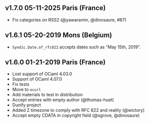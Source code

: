 v1.7.0 05-11-2025 Paris (France)
--------------------------------

* Fix categories on RSS2 (@yawaramin, @dinosaure, #87)

v1.6.1 05-20-2019 Mons (Belgium)
--------------------------------

* `Syndic.Date.of_rfc822` accepts dates such as “May 15th, 2019”.

v1.6.0 01-21-2019 Paris (France)
--------------------------------

* Lost support of OCaml 4.03.0
* Support of OCaml 4.07.0
* Fix tests
 * Move to `ocurl`
 * Add materials to test in distribution
* Accept entries with empty author (@thomas-huet)
* Dunify project
* Added Z timezone to comply with RFC 822 and reality (@wictory)
* Accept empty CDATA in copyright field (@sgrove, @dinosaure)
